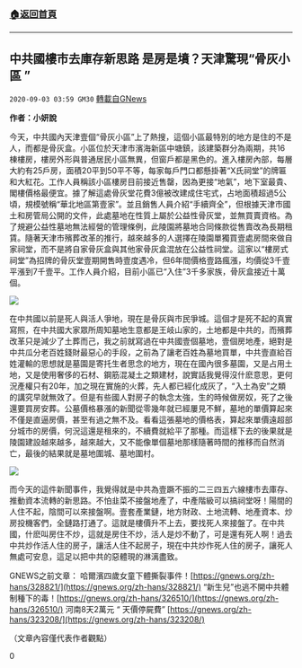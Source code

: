 ###  [:house:返回首頁](https://github.com/ourhimalayas/txt)
---

## 中共國樓市去庫存新思路 是房是墳？天津驚現“骨灰小區 ”
`2020-09-03 03:59 GM30` [轉載自GNews](https://gnews.org/zh-hant/331398/)

**作者：小妍說**

今天，中共國內天津壹個“骨灰小區”上了熱搜，這個小區最特別的地方是住的不是人，而都是骨灰盒。小區位於天津市濱海新區中塘鎮，該建築群分為兩期，共16棟樓房，樓房外形與普通居民小區無異，但窗戶都是黑色的。進入樓房內部，每層大約有25戶房，面積20平到50平不等，每家每戶門口都懸掛著“X氏祠堂”的牌匾和大紅花。工作人員稱該小區樓房目前接近售罄，因為更接“地氣”，地下室最貴、閣樓價格最便宜。據了解這處骨灰堂花費3億被改建成住宅式，占地面積超過5公頃，規模號稱“華北地區第壹家”。並且銷售人員介紹“手續齊全”，但根據天津市國土和房管局公開的文件，此處墓地在性質上屬於公益性骨灰堂，並無買賣資格。為了規避公益性墓地無法經營的管理條例，此陵園將墓地合同條款從售賣改為長期租賃。隨著天津市殯葬改革的推行，越來越多的人選擇在陵園單獨買壹處房間來做自家祠堂，而不是將自家骨灰盒與其他家骨灰盒混放在公益性祠堂。這家以“樓房式祠堂”為招牌的骨灰堂壹期開售時壹度遇冷，但6年間價格壹路瘋漲，均價從3千壹平漲到7千壹平。工作人員介紹，目前小區已“入住”3千多家族，骨灰盒接近十萬個。

![](https://s3.amazonaws.com/gnews-media-offload/wp-content/uploads/2020/09/03035429/%E5%9B%BE%E7%89%871-11.jpg)

在中共國以前是死人與活人爭地，現在是骨灰與市民爭城。這個才是死不起的真實寫照，在中共國大家眾所周知墓地生意都是王岐山家的，土地都是中共的，而殯葬改革只是減少了土葬而己，我之前就寫過在中共國壹個墓地，壹個房地產，絕對是中共瓜分老百姓錢財最惡心的手段，之前為了讓老百姓為墓地買單，中共壹直給百姓灌輸的思想就是墓園是寄托生者思念的地方，現在在國內很多墓園，又是占用土地，又是使用奢侈的石材、鋼筋混凝土之類建材，說實話我覺得沒什麽意思，更何況產權只有20年，加之現在實施的火葬，先人都已經化成灰了，“入土為安”之類的講究早就無效了。但是有些國人對房子的執念太強，生的時候做房奴，死了之後還要買房安葬。公墓價格暴漲的新聞從零幾年就已經屢見不鮮，墓地的單價算起來不僅是直逼房價，甚至有過之無不及。看看這張墓地的價格表，算起來單價遠超部分城市的房價，何況這還是租來的，不續費就給平了那種。而這樣下去的後果就是陵園建設越來越多，越來越大，又不能像單個墓地那樣隨著時間的推移而自然消亡，最後的結果就是墓地圍城、墓地圍村。

![](https://s3.amazonaws.com/gnews-media-offload/wp-content/uploads/2020/09/03035503/%E5%9B%BE%E7%89%872-5.jpg)

而今天的這件新聞事件，我覺得就是中共為壹蹶不振的二三四五六線樓市去庫存、推動資本流轉的新思路。不怕韭菜不接盤地產了，中產階級可以搞祠堂呀！陽間的人住不起，陰間可以來接盤啊。壹套產業鏈，地方財政、土地流轉、地產資本、炒房投機客們，全鏈路打通了。這就是樓價升不上去，要找死人來接盤了。在中共國，什麽叫房住不炒，這就是房住不炒，活人是炒不動了，可是還有死人啊！過去中共炒作活人住的房子，讓活人住不起房子，現在中共炒作死人住的房子，讓死人無處可安息，這足以把中共的惡體現的淋漓盡致。

GNEWS之前文章：
哈爾濱四歲女童下體撕裂事件！[https://gnews.org/zh-hans/328821/](https://gnews.org/zh-hans/328821/)
“新生兒”也逃不開中共體制種下的毒！[https://gnews.org/zh-hans/326510/](https://gnews.org/zh-hans/326510/)
河南8天2萬元 “ 天價停屍費” [https://gnews.org/zh-hans/323208/](https://gnews.org/zh-hans/323208/)

（文章內容僅代表作者觀點）

0
